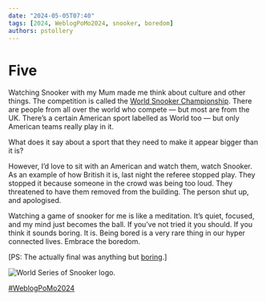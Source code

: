 ```yaml
---
date: "2024-05-05T07:40"
tags: [2024, WeblogPoMo2024, snooker, boredom]
authors: pstollery
---
```


# Five

Watching Snooker with my Mum made me think about culture and other things. The competition is called the [World Snooker Championship](https://www.bbc.co.uk/sport/snooker/68775898). There are people from all over the world who compete — but most are from the UK. There’s a certain American sport labelled as World too — but only American teams really play in it. 

<!-- truncate -->

What does it say about a sport that they need to make it appear bigger than it is? 

However, I’d love to sit with an American and watch them, watch Snooker. As an example of how British it is, last night the referee stopped play. They stopped it because someone in the crowd was being too loud. They threatened to have them removed from the building. The person shut up, and apologised. 

Watching a game of snooker for me is like a meditation. It’s quiet, focused, and my mind just becomes the ball. If you’ve not tried it you should. If you think it sounds boring. It is. Being bored is a very rare thing in our hyper connected lives. Embrace the boredom. 

[PS: The actually final was anything but [boring](https://www.bbc.co.uk/sport/snooker/videos/cd1wp2zkqkno).]

![World Series of Snooker logo. ](https://cdn.some.pics/phils/66373adcee218.jpg)

[#WeblogPoMo2024](https://weblog.anniegreens.lol/weblog-posting-month-2024)